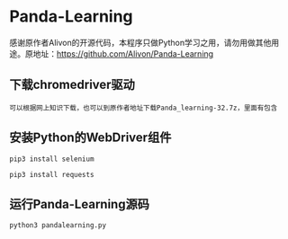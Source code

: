 # Panda-Learning
感谢原作者Alivon的开源代码，本程序只做Python学习之用，请勿用做其他用途。原地址：https://github.com/Alivon/Panda-Learning

## 下载chromedriver驱动
`可以根据网上知识下载，也可以到原作者地址下载Panda_learning-32.7z，里面有包含`
## 安装Python的WebDriver组件
`pip3 install selenium`

`pip3 install requests`

## 运行Panda-Learning源码
`python3 pandalearning.py`
